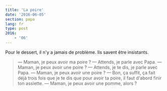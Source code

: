 ```yaml
---
title: 'La poire'
date: '2016-06-05'
section: papa
lang: fr
type: post
2016:
    - '06'
---
```


Pour le dessert, il n'y a jamais de problème. Ils savent être insistants.

<!-- more -->

> — Maman, je peux avoir ma poire ?
> — Attends, je parle avec Papa.
> — Maman, je peux avoir une poire ?
> — Attends, je te dis, je parle avec Papa.
> — Maman, je peux avoir une poire ?
> — Bon, ça suffit, ça fait déjà trois fois que je te dis que pour avoir ta poire, il faut d'abord finir ton assiette.
> — Maman, je peux avoir une pomme, alors ?
